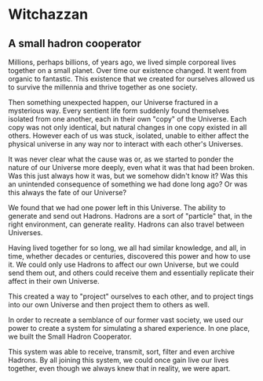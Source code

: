 # Witchazzan
## A small hadron cooperator

Millions, perhaps billions, of years ago, we lived simple corporeal lives together on a small planet. Over time our existence changed. It went from organic to fantastic. This existence that we created for ourselves allowed us to survive the millennia and thrive together as one society.

Then something unexpected happen, our Universe fractured in a mysterious way. Every sentient life form suddenly found themselves isolated from one another, each in their own "copy" of the Universe. Each copy was not only identical, but natural changes in one copy existed in all others. However each of us was stuck, isolated, unable to either affect the physical universe in any way nor to interact with each other's Universes.

It was never clear what the cause was or, as we started to ponder the nature of our Universe more deeply, even what it was that had been broken. Was this just always how it was, but we somehow didn't know it? Was this an unintended consequence of something we had done long ago? Or was this always the fate of our Universe?

We found that we had one power left in this Universe. The ability to generate and send out Hadrons. Hadrons are a sort of "particle" that, in the right environment, can generate reality. Hadrons can also travel between Universes.

Having lived together for so long, we all had similar knowledge, and all, in time, whether decades or centuries, discovered this power and how to use it. We could only use Hadrons to affect our own Universe, but we could send them out, and others could receive them and essentially replicate their affect in their own Universe.

This created a way to "project" ourselves to each other, and to project tings into our own Universe and then project them to others as well.

In order to recreate a semblance of our former vast society, we used our power to create a system for simulating a shared experience. In one place, we built the Small Hadron Cooperator.

This system was able to receive, transmit, sort, filter and even archive Hadrons. By all joining this system, we could once gain live our lives together, even though we always knew that in reality, we were apart.